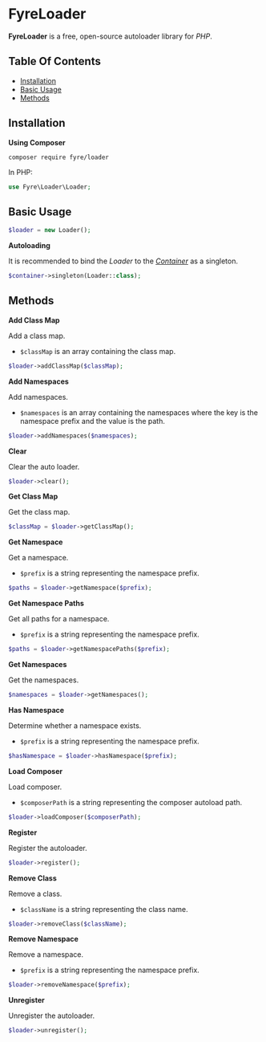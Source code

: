 # FyreLoader

**FyreLoader** is a free, open-source autoloader library for *PHP*.


## Table Of Contents
- [Installation](#installation)
- [Basic Usage](#basic-usage)
- [Methods](#methods)



## Installation

**Using Composer**

```
composer require fyre/loader
```

In PHP:

```php
use Fyre\Loader\Loader;
```


## Basic Usage

```php
$loader = new Loader();
```

**Autoloading**

It is recommended to bind the *Loader* to the [*Container*](https://github.com/elusivecodes/FyreContainer) as a singleton.

```php
$container->singleton(Loader::class);
```


## Methods

**Add Class Map**

Add a class map.

- `$classMap` is an array containing the class map.

```php
$loader->addClassMap($classMap);
```

**Add Namespaces**

Add namespaces.

- `$namespaces` is an array containing the namespaces where the key is the namespace prefix and the value is the path.

```php
$loader->addNamespaces($namespaces);
```

**Clear**

Clear the auto loader.

```php
$loader->clear();
```

**Get Class Map**

Get the class map.

```php
$classMap = $loader->getClassMap();
```

**Get Namespace**

Get a namespace.

- `$prefix` is a string representing the namespace prefix.

```php
$paths = $loader->getNamespace($prefix);
```

**Get Namespace Paths**

Get all paths for a namespace.

- `$prefix` is a string representing the namespace prefix.

```php
$paths = $loader->getNamespacePaths($prefix);
```

**Get Namespaces**

Get the namespaces.

```php
$namespaces = $loader->getNamespaces();
```

**Has Namespace**

Determine whether a namespace exists.

- `$prefix` is a string representing the namespace prefix.

```php
$hasNamespace = $loader->hasNamespace($prefix);
```

**Load Composer**

Load composer.

- `$composerPath` is a string representing the composer autoload path.

```php
$loader->loadComposer($composerPath);
```

**Register**

Register the autoloader.

```php
$loader->register();
```

**Remove Class**

Remove a class.

- `$className` is a string representing the class name.

```php
$loader->removeClass($className);
```

**Remove Namespace**

Remove a namespace.

- `$prefix` is a string representing the namespace prefix.

```php
$loader->removeNamespace($prefix);
```

**Unregister**

Unregister the autoloader.

```php
$loader->unregister();
```
